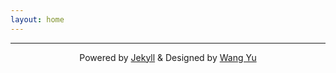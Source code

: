 ```yaml
---
layout: home
---
```


[//]: 这里的文字将在网页的底部出现

---

<center>Powered by <a href="https://jekyllrb.com/">Jekyll</a> & Designed by <a href="https://github.com/wangyu-1999">Wang Yu</a><center>
